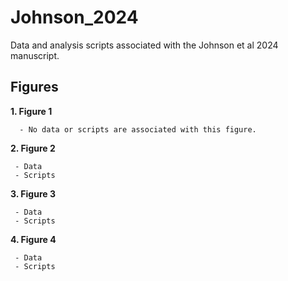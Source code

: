 # Johnson_2024
Data and analysis scripts associated with the Johnson et al 2024 manuscript.


## Figures

**1. Figure 1**

      - No data or scripts are associated with this figure.


**2. Figure 2**

     - Data
     - Scripts


**3. Figure 3**

     - Data
     - Scripts

     
**4. Figure 4**

     - Data
     - Scripts
